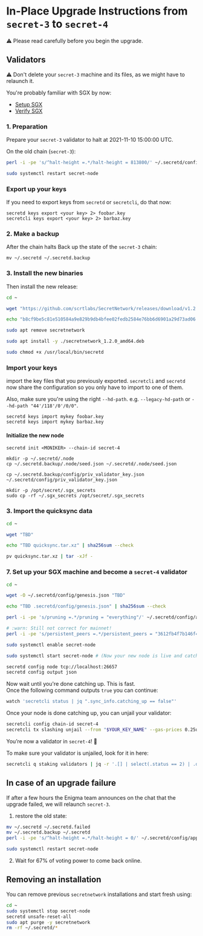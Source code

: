 # In-Place Upgrade Instructions from `secret-3` to `secret-4`

:warning: Please read carefully before you begin the upgrade.

## Validators

:warning: Don't delete your `secret-3` machine and its files, as we might have to relaunch it.

You're probably familiar with SGX by now:

- [Setup SGX](../node%20runners/setup-sgx-mainnet.md)
- [Verify SGX](../node%20runners/verify-sgx.md)

### 1. Preparation
Prepare your `secret-3` validator to halt at 2021-11-10 15:00:00 UTC.

On the old chain (`secret-3`):

```bash
perl -i -pe 's/^halt-height =.*/halt-height = 813800/' ~/.secretd/config/app.toml

sudo systemctl restart secret-node
```

### Export up your keys
If you need to export keys from `secretd` or `secretcli`, do that now:
```shell
secretd keys export <your key> 2> foobar.key
secretcli keys export <your key> 2> barbaz.key
```

### 2. Make a backup
After the chain halts Back up the state of the `secret-3` chain:
```shell
mv ~/.secretd ~/.secretd.backup
```

### 3. Install the new binaries
Then install the new release:
```bash
cd ~

wget "https://github.com/scrtlabs/SecretNetwork/releases/download/v1.2.0/secretnetwork_1.2.0_amd64.deb"

echo "b8cf9be5c81e510584a9e829b9db4bfee02fedb2584e76bb6d6901a29d73ad06 secretnetwork_1.2.0_amd64.deb" | sha256sum --check

sudo apt remove secretnetwork

sudo apt install -y ./secretnetwork_1.2.0_amd64.deb

sudo chmod +x /usr/local/bin/secretd
```

### Import your keys
import the key files that you previously exported. `secretcli` and `secretd` now share the configuration so you only have to import to one of them.

Also, make sure you're using the right `--hd-path`. e.g. `--legacy-hd-path` or `--hd-path "44'/118'/0'/0/0"`.
```shell
secretd keys import mykey foobar.key
secretd keys import mykey barbaz.key
```

#### Initialize the new node

```shell
secretd init <MONIKER> --chain-id secret-4

mkdir -p ~/.secretd/.node
cp ~/.secretd.backup/.node/seed.json ~/.secretd/.node/seed.json

cp ~/.secretd.backup/config/priv_validator_key.json ~/.secretd/config/priv_validator_key.json

mkdir -p /opt/secret/.sgx_secrets
sudo cp -rf ~/.sgx_secrets /opt/secret/.sgx_secrets
```

### 3. Import the quicksync data
```bash
cd ~

wget "TBD"

echo "TBD quicksync.tar.xz" | sha256sum --check

pv quicksync.tar.xz | tar -xJf -
```

### 7. Set up your SGX machine and become a `secret-4` validator

```bash
cd ~

wget -O ~/.secretd/config/genesis.json "TBD"

echo "TBD .secretd/config/genesis.json" | sha256sum --check

perl -i -pe 's/pruning =.*/pruning = "everything"/' ~/.secretd/config/app.toml

# :warn: Still not correct for mainnet!
perl -i -pe 's/persistent_peers =.*/persistent_peers = "3612fb4f7b146f45e8f09a8b8c36ebc041934049\@185.56.139.85:26656,b8e2408b7f4cb556b71350ea4c6930b8db1e2599\@anode1.trivium.xiphiar.com:26656,e768e605f9a3a8eb7c36c36a6dbf9bd707ac0bd0\@bootstrap.secretnodes.org:26656,27db2f21cfcbfa40705d5c516858f51d5af07e03\@20.51.225.193:26656"/' ~/.secretd/config/config.toml

sudo systemctl enable secret-node

sudo systemctl start secret-node # (Now your new node is live and catching up)

secretd config node tcp://localhost:26657
secretd config output json
```

Now wait until you're done catching up. This is fast.  
Once the following command outputs `true` you can continue:

```bash
watch 'secretcli status | jq ".sync_info.catching_up == false"'
```

Once your node is done catching up, you can unjail your validator:

```bash
secretcli config chain-id secret-4
secretcli tx slashing unjail --from "$YOUR_KEY_NAME" --gas-prices 0.25uscrt
```

You’re now a validator in `secret-4`! :tada:

To make sure your validator is unjailed, look for it in here:

```bash
secretcli q staking validators | jq -r '.[] | select(.status == 2) | .description.moniker'
```

## In case of an upgrade failure

If after a few hours the Enigma team announces on the chat that the upgrade failed, we will relaunch `secret-3`.

1. restore the old state:

```bash
mv ~/.secretd ~/.secretd.failed
mv ~/.secretd.backup ~/.secretd
perl -i -pe 's/^halt-height =.*/halt-height = 0/' ~/.secretd/config/app.toml

sudo systemctl restart secret-node
   ```

2. Wait for 67% of voting power to come back online.

## Removing an installation

You can remove previous `secretnetwork` installations and start fresh using:

```bash
cd ~
sudo systemctl stop secret-node
secretd unsafe-reset-all
sudo apt purge -y secretnetwork
rm -rf ~/.secretd/*
```
